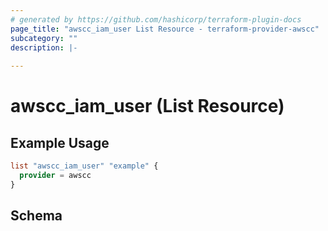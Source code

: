 ```yaml
---
# generated by https://github.com/hashicorp/terraform-plugin-docs
page_title: "awscc_iam_user List Resource - terraform-provider-awscc"
subcategory: ""
description: |-
  
---
```


# awscc_iam_user (List Resource)



## Example Usage

```terraform
list "awscc_iam_user" "example" {
  provider = awscc
}
```

<!-- schema generated by tfplugindocs -->
## Schema
